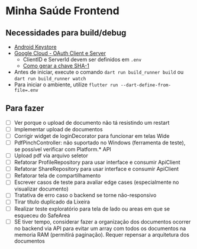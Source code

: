 # Minha Saúde Frontend

## Necessidades para build/debug

-   [Android Keystore](https://docs.flutter.dev/deployment/android#sign-the-app)
-   [Google Cloud - OAuth Client e Server](https://developer.android.com/identity/sign-in/credential-manager-siwg#set-google)
    -   ClientID e ServerId devem ser definidos em `.env`
    -   [Como gerar a chave SHA-1](https://stackoverflow.com/questions/51845559/generate-sha-1-for-flutter-react-native-android-native-app)
-   Antes de iniciar, execute o comando `dart run build_runner build` ou `dart run build_runner watch`
-   Para iniciar o ambiente, utilize `flutter run --dart-define-from-file=.env`

## Para fazer

-   [ ] Ver porque o upload de documento não tá resistindo um restart
-   [ ] Implementar upload de documentos
-   [ ] Corrigir widget de loginDecorator para funcionar em telas Wide
-   [ ] PdfPinchController: não suportado no Windows (ferramenta de teste), se possível verificar com Platform.\* API
-   [ ] Upload pdf via arquivo seletor
-   [ ] Refatorar ProfileRepository para usar interface e consumir ApiClient
-   [ ] Refatorar ShareRepository para usar interface e consumir ApiClient
-   [ ] Refatorar tela de compartilhamento
-   [ ] Escrever casos de teste para avaliar edge cases (especialmente no visualizar documento)
-   [ ] Tratativa de erro caso o backend se torne não-responsivo
-   [ ] Tirar título duplicado da Lixeira
-   [ ] Realizar teste exploratório para tela de lado ou areas em que se esqueceu do SafeArea
-   [ ] SE tiver tempo, considerar fazer a organização dos documentos ocorrer no backend via API para evitar um array com todos os documentos na memoria RAM (permitirá paginação). Requer repensar a arquitetura dos documentos
